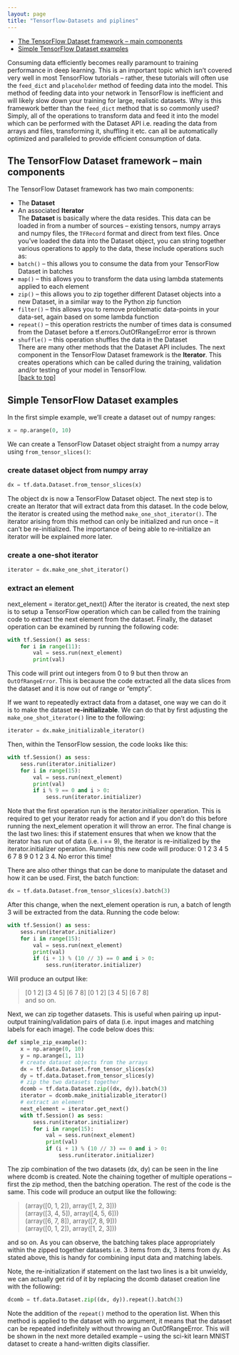 ```yaml
---
layout: page
title: "Tensorflow-Datasets and piplines"
---
```


[](#top)
- [The TensorFlow Dataset framework – main components](#main)
- [Simple TensorFlow Dataset examples](#simple)

Consuming data efficiently becomes really paramount to training performance in deep learning. This is an important topic which isn’t covered very well in most TensorFlow tutorials – rather, these tutorials will often use the `feed_dict` and `placeholder` method of feeding data into the model. This method of feeding data into your network in TensorFlow is inefficient and will likely slow down your training for large, realistic datasets. Why is this framework better than the `feed_dict` method that is so commonly used? Simply, all of the operations to transform data and feed it into the model which can be performed with the Dataset API i.e. reading the data from arrays and files, transforming it, shuffling it etc. can all be automatically optimized and paralleled to provide efficient consumption of data.  

## <a name="main"></a> The TensorFlow Dataset framework – main components
The TensorFlow Dataset framework has two main components:
- The **Dataset**  
- An associated **Iterator**  
The **Dataset** is basically where the data resides. This data can be loaded in from a number of sources – existing tensors, numpy arrays and numpy files, the `TFRecord` format and direct from text files. Once you’ve loaded the data into the Dataset object, you can string together various operations to apply to the data, these include operations such as:  
- `batch()` – this allows you to consume the data from your TensorFlow Dataset in batches  
- `map()` – this allows you to transform the data using lambda statements applied to each element    
- `zip()` – this allows you to zip together different Dataset objects into a new Dataset, in a similar way to the Python zip function
- `filter()` – this allows you to remove problematic data-points in your data-set, again based on some lambda function  
- `repeat()` – this operation restricts the number of times data is consumed from the Dataset before a tf.errors.OutOfRangeError error is thrown  
- `shuffle()` – this operation shuffles the data in the Dataset  
There are many other methods that the Dataset API includes. The next component in the TensorFlow Dataset framework is the **Iterator**. This creates operations which can be called during the training, validation and/or testing of your model in TensorFlow.  
[[back to top]](#top)  

## <a name="simple"></a> Simple TensorFlow Dataset examples 
In the first simple example, we’ll create a dataset out of numpy ranges:
```python
x = np.arange(0, 10)
```
We can create a TensorFlow Dataset object straight from a numpy array using `from_tensor_slices()`:   
### create dataset object from numpy array
```python
dx = tf.data.Dataset.from_tensor_slices(x)
```
The object dx is now a TensorFlow Dataset object. The next step is to create an Iterator that will extract data from this dataset. In the code below, the iterator is created using the method `make_one_shot_iterator()`.  The iterator arising from this method can only be initialized and run once – it can’t be re-initialized. The importance of being able to re-initialize an iterator will be explained more later.  

### create a one-shot iterator
```python
iterator = dx.make_one_shot_iterator()
```
### extract an element
next_element = iterator.get_next()
After the iterator is created, the next step is to setup a TensorFlow operation which can be called from the training code to extract the next element from the dataset. Finally, the dataset operation can be examined by running the following code:
```python
with tf.Session() as sess:
    for i in range(11):
        val = sess.run(next_element)
        print(val)
```
This code will print out integers from 0 to 9 but then throw an `OutOfRangeError`. This is because the code extracted all the data slices from the dataset and it is now out of range or “empty”.  

If we want to repeatedly extract data from a dataset, one way we can do it is to make the dataset **re-initializable**. We can do that by first adjusting the `make_one_shot_iterator()` line to the following:
```python
iterator = dx.make_initializable_iterator()
```
Then, within the TensorFlow session, the code looks like this:
```python
with tf.Session() as sess:
    sess.run(iterator.initializer)
    for i in range(15):
        val = sess.run(next_element)
        print(val)
        if i % 9 == 0 and i > 0:
            sess.run(iterator.initializer)
```
Note that the first operation run is the iterator.initializer operation. This is required to get your iterator ready for action and if you don’t do this before running the next_element operation it will throw an error. The final change is the last two lines: this if statement ensures that when we know that the iterator has run out of data (i.e. i == 9), the iterator is re-initialized by the iterator.initializer operation. Running this new code will produce: 0 1 2 3 4 5 6 7 8 9 0 1 2 3 4. No error this time!

There are also other things that can be done to manipulate the dataset and how it can be used. First, the batch function:
```python
dx = tf.data.Dataset.from_tensor_slices(x).batch(3)
```
After this change, when the next_element operation is run, a batch of length 3 will be extracted from the data. Running the code below:
```python
with tf.Session() as sess:
    sess.run(iterator.initializer)
    for i in range(15):
        val = sess.run(next_element)
        print(val)
        if (i + 1) % (10 // 3) == 0 and i > 0:
            sess.run(iterator.initializer)
```
Will produce an output like:  
> [0 1 2] [3 4 5] [6 7 8] [0 1 2] [3 4 5] [6 7 8]  
and so on.  

Next, we can zip together datasets. This is useful when pairing up input-output training/validation pairs of data (i.e. input images and matching labels for each image). The code below does this:
```python
def simple_zip_example():
    x = np.arange(0, 10)
    y = np.arange(1, 11)
    # create dataset objects from the arrays
    dx = tf.data.Dataset.from_tensor_slices(x)
    dy = tf.data.Dataset.from_tensor_slices(y)
    # zip the two datasets together
    dcomb = tf.data.Dataset.zip((dx, dy)).batch(3)
    iterator = dcomb.make_initializable_iterator()
    # extract an element
    next_element = iterator.get_next()
    with tf.Session() as sess:
        sess.run(iterator.initializer)
        for i in range(15):
            val = sess.run(next_element)
            print(val)
            if (i + 1) % (10 // 3) == 0 and i > 0:
                sess.run(iterator.initializer)
```
The zip combination of the two datasets (dx, dy) can be seen in the line where dcomb is created. Note the chaining together of multiple operations – first the zip method, then the batching operation. The rest of the code is the same. This code will produce an output like the following:  
> (array([0, 1, 2]), array([1, 2, 3]))  
> (array([3, 4, 5]), array([4, 5, 6]))  
> (array([6, 7, 8]), array([7, 8, 9]))  
> (array([0, 1, 2]), array([1, 2, 3]))  

and so on. As you can observe, the batching takes place appropriately within the zipped together datasets i.e. 3 items from dx, 3 items from dy. As stated above, this is handy for combining input data and matching labels.  

Note, the re-initialization if statement on the last two lines is a bit unwieldy, we can actually get rid of it by replacing the dcomb dataset creation line with the following:  
```python
dcomb = tf.data.Dataset.zip((dx, dy)).repeat().batch(3)
```
Note the addition of the `repeat()` method to the operation list. When this method is applied to the dataset with no argument, it means that the dataset can be repeated indefinitely without throwing an OutOfRangeError. This will be shown in the next more detailed example – using the sci-kit learn MNIST dataset to create a hand-written digits classifier.
